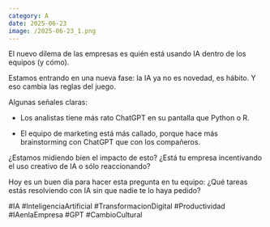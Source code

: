 ```yaml
--- 
category: A 
date: 2025-06-23 
image: /2025-06-23_1.png 
--- 
```


El nuevo dilema de las empresas es quién está usando IA dentro de los equipos (y cómo).

Estamos entrando en una nueva fase: la IA ya no es novedad, es hábito. Y eso cambia las reglas del juego.

Algunas señales claras:

- Los analistas tiene más rato ChatGPT en su pantalla que Python o R.

- El equipo de marketing está más callado, porque hace más brainstorming con ChatGPT que con los compañeros.

¿Estamos midiendo bien el impacto de esto? ¿Está tu empresa incentivando el uso creativo de IA o sólo reaccionando?

Hoy es un buen día para hacer esta pregunta en tu equipo:
¿Qué tareas estás resolviendo con IA sin que nadie te lo haya pedido?

#IA #InteligenciaArtificial #TransformacionDigital #Productividad #IAenlaEmpresa #GPT #CambioCultural